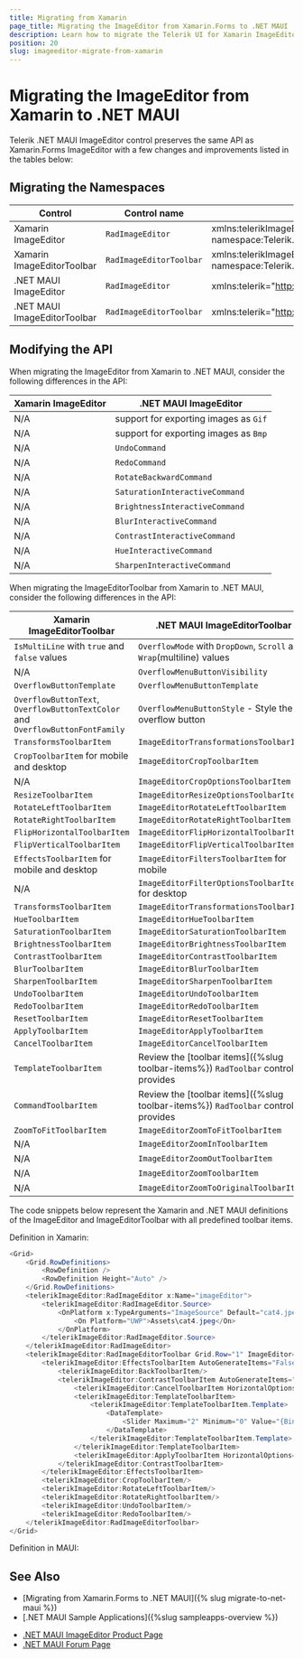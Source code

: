 ```yaml
---
title: Migrating from Xamarin
page_title: Migrating the ImageEditor from Xamarin.Forms to .NET MAUI
description: Learn how to migrate the Telerik UI for Xamarin ImageEditor to the Telerik UI for .NET MAUI framework by updating the namespaces and the incompatible NuGet packages.
position: 20
slug: imageeditor-migrate-from-xamarin
---
```


# Migrating the ImageEditor from Xamarin to .NET MAUI

Telerik .NET MAUI ImageEditor control preserves the same API as Xamarin.Forms ImageEditor with a few changes and improvements listed in the tables below:

## Migrating the Namespaces

| Control | Control name | XAML Namespcace | C# Namespace|
| --------------- | --------------- | --------------- | --------------- |
| Xamarin ImageEditor | `RadImageEditor` | xmlns:telerikImageEditor="clr-namespace:Telerik.XamarinForms.ImageEditor;assembly=Telerik.XamarinForms.ImageEditor" | using Telerik.XamarinForms.ImageEditor; |
| Xamarin ImageEditorToolbar | `RadImageEditorToolbar` | xmlns:telerikImageEditor="clr-namespace:Telerik.XamarinForms.ImageEditor;assembly=Telerik.XamarinForms.ImageEditor" | using Telerik.XamarinForms.ImageEditor; |
| .NET MAUI ImageEditor | `RadImageEditor` | xmlns:telerik="http://schemas.telerik.com/2022/xaml/maui" | using Telerik.Maui.Controls; |
| .NET MAUI ImageEditorToolbar | `RadImageEditorToolbar` | xmlns:telerik="http://schemas.telerik.com/2022/xaml/maui" | using Telerik.Maui.Controls; |


## Modifying the API

When migrating the ImageEditor from Xamarin to .NET MAUI, consider the following differences in the API:

| Xamarin ImageEditor | .NET MAUI ImageEditor |
| ------------- | --------------- |
| N/A | support for exporting images as `Gif` |
| N/A | support for exporting images as `Bmp` |
| N/A | `UndoCommand` |
| N/A | `RedoCommand` |
| N/A | `RotateBackwardCommand` |
| N/A | `SaturationInteractiveCommand` |
| N/A | `BrightnessInteractiveCommand` |
| N/A | `BlurInteractiveCommand` |
| N/A | `ContrastInteractiveCommand` |
| N/A | `HueInteractiveCommand` |
| N/A | `SharpenInteractiveCommand` |

When migrating the ImageEditorToolbar from Xamarin to .NET MAUI, consider the following differences in the API:

| Xamarin ImageEditorToolbar | .NET MAUI ImageEditorToolbar |
| ------------- | --------------- |
| `IsMultiLine` with `true` and `false` values | `OverflowMode` with `DropDown`, `Scroll` and `Wrap`(multiline) values  |
| N/A | `OverflowMenuButtonVisibility` |
| `OverflowButtonTemplate` | `OverflowMenuButtonTemplate` |
| `OverflowButtonText`, `OverflowButtonTextColor` and `OverflowButtonFontFamily` | `OverflowMenuButtonStyle` - Style the overflow button |
| `TransformsToolbarItem` | `ImageEditorTransformationsToolbarItem` |
| `CropToolbarItem` for mobile and desktop | `ImageEditorCropToolbarItem` |
| N/A | `ImageEditorCropOptionsToolbarItem` |
| `ResizeToolbarItem` | `ImageEditorResizeOptionsToolbarItem` |
| `RotateLeftToolbarItem` | `ImageEditorRotateLeftToolbarItem` |
| `RotateRightToolbarItem` | `ImageEditorRotateRightToolbarItem` |
| `FlipHorizontalToolbarItem` | `ImageEditorFlipHorizontalToolbarItem` |
| `FlipVerticalToolbarItem` | `ImageEditorFlipVerticalToolbarItem` |
| `EffectsToolbarItem` for mobile and desktop | `ImageEditorFiltersToolbarItem` for mobile |
| N/A | `ImageEditorFilterOptionsToolbarItem` for desktop |
| `TransformsToolbarItem` | `ImageEditorTransformationsToolbarItem` |
| `HueToolbarItem` | `ImageEditorHueToolbarItem` |
| `SaturationToolbarItem` | `ImageEditorSaturationToolbarItem` |
| `BrightnessToolbarItem` | `ImageEditorBrightnessToolbarItem` |
| `ContrastToolbarItem` | `ImageEditorContrastToolbarItem` |
| `BlurToolbarItem` | `ImageEditorBlurToolbarItem` |
| `SharpenToolbarItem` | `ImageEditorSharpenToolbarItem` |
| `UndoToolbarItem` | `ImageEditorUndoToolbarItem` |
| `RedoToolbarItem` | `ImageEditorRedoToolbarItem` |
| `ResetToolbarItem` | `ImageEditorResetToolbarItem` |
| `ApplyToolbarItem` | `ImageEditorApplyToolbarItem` |
| `CancelToolbarItem` | `ImageEditorCancelToolbarItem` |
| `TemplateToolbarItem` | Review the [toolbar items]({%slug toolbar-items%}) `RadToolbar` control provides |
| `CommandToolbarItem` | Review the [toolbar items]({%slug toolbar-items%}) `RadToolbar` control provides |
| `ZoomToFitToolbarItem` | `ImageEditorZoomToFitToolbarItem` |
| N/A | `ImageEditorZoomInToolbarItem` |
| N/A | `ImageEditorZoomOutToolbarItem` |
| N/A | `ImageEditorZoomToolbarItem` |
| N/A | `ImageEditorZoomToOriginalToolbarItem` |

The code snippets below represent the Xamarin and .NET MAUI definitions of the ImageEditor and ImageEditorToolbar with all predefined toolbar items.

Definition in Xamarin:

```C#
<Grid>
    <Grid.RowDefinitions>
        <RowDefinition />
        <RowDefinition Height="Auto" />
    </Grid.RowDefinitions>
    <telerikImageEditor:RadImageEditor x:Name="imageEditor">
        <telerikImageEditor:RadImageEditor.Source>
            <OnPlatform x:TypeArguments="ImageSource" Default="cat4.jpeg">
                <On Platform="UWP">Assets\cat4.jpeg</On>
            </OnPlatform>
        </telerikImageEditor:RadImageEditor.Source>
    </telerikImageEditor:RadImageEditor>
    <telerikImageEditor:RadImageEditorToolbar Grid.Row="1" ImageEditor="{x:Reference imageEditor}" AutoGenerateItems="False">
        <telerikImageEditor:EffectsToolbarItem AutoGenerateItems="False">
            <telerikImageEditor:BackToolbarItem/>
            <telerikImageEditor:ContrastToolbarItem AutoGenerateItems="False">
                <telerikImageEditor:CancelToolbarItem HorizontalOptions="Start" />
                <telerikImageEditor:TemplateToolbarItem>
                    <telerikImageEditor:TemplateToolbarItem.Template>
                        <DataTemplate>
                            <Slider Maximum="2" Minimum="0" Value="{Binding Value}" />
                        </DataTemplate>
                    </telerikImageEditor:TemplateToolbarItem.Template>
                </telerikImageEditor:TemplateToolbarItem>
                <telerikImageEditor:ApplyToolbarItem HorizontalOptions="End" />
            </telerikImageEditor:ContrastToolbarItem>
        </telerikImageEditor:EffectsToolbarItem>
        <telerikImageEditor:CropToolbarItem/>
        <telerikImageEditor:RotateLeftToolbarItem/>
        <telerikImageEditor:RotateRightToolbarItem/>
        <telerikImageEditor:UndoToolbarItem/>
        <telerikImageEditor:RedoToolbarItem/>
    </telerikImageEditor:RadImageEditorToolbar>
</Grid>
```

Definition in MAUI:

<snippet id='imageeditor-commands-xaml'/>


## See Also

* [Migrating from Xamarin.Forms to .NET MAUI]({% slug migrate-to-net-maui %})
* [.NET MAUI Sample Applications]({%slug sampleapps-overview %})
- [.NET MAUI ImageEditor Product Page](https://www.telerik.com/maui-ui/imageeditor)
- [.NET MAUI Forum Page](https://www.telerik.com/forums/maui?tagId=1853)
